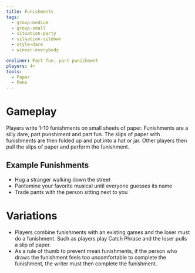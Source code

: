 ```yaml
---
title: Funishments
tags:
  - group-medium
  - group-small
  - situation-party
  - situation-sitdown
  - style-dare
  - winner-everybody

oneliner: Part fun, part punishment
players: 4+
tools:
  - Paper
  - Pens
---
```

# Gameplay
Players write 1-10 funishments on small sheets of paper. Funishments are a silly dare, part punshiment and part fun. The slips of paper with funishments are then folded up and put into a hat or jar. Other players then pull the slips of paper and perform the funishment.

## Example Funishments
- Hug a stranger walking down the street
- Pantomine your favorite musical until everyone guesses its name
- Trade pants with the person sitting next to you

# Variations
- Players combine funishments with an existing games and the loser must do a funishment. Such as players play Catch Phrase and the loser pulls a slip of paper.
- As a rule of thumb to prevent mean funishments, if the person who draws the funishment feels too uncomfortable to complete the funishment, the writer must then complete the funishment.
